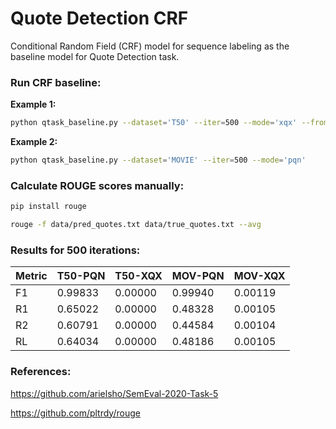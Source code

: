 # Quote Detection CRF
Conditional Random Field (CRF) model for sequence labeling as the baseline model for Quote Detection task.

### Run CRF baseline:

**Example 1:**
```bash
python qtask_baseline.py --dataset='T50' --iter=500 --mode='xqx' --from_scratch
```

**Example 2:**
```bash
python qtask_baseline.py --dataset='MOVIE' --iter=500 --mode='pqn'
```

### Calculate ROUGE scores manually:

```bash
pip install rouge

rouge -f data/pred_quotes.txt data/true_quotes.txt --avg
```

### Results for 500 iterations:

| Metric | T50-PQN | T50-XQX | MOV-PQN | MOV-XQX |
| ------ | ------- | ------- | ------- | ------- |
| F1     | 0.99833 | 0.00000 | 0.99940 | 0.00119 |
| R1     | 0.65022 | 0.00000 | 0.48328 | 0.00105 |
| R2     | 0.60791 | 0.00000 | 0.44584 | 0.00104 |
| RL     | 0.64034 | 0.00000 | 0.48186 | 0.00105 |

### References:

https://github.com/arielsho/SemEval-2020-Task-5

https://github.com/pltrdy/rouge
